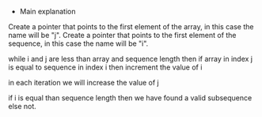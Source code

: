 - Main explanation

Create a pointer that points to the first element of the array, in this case the name will be "j".
Create a pointer that points to the first element of the sequence, in this case the name will be "i".

while i and j are less than array and sequence length then
  if array in index j is equal to sequence in index i then
    increment the value of i
    
  in each iteration we will increase the value of j

if i is equal than sequence length then we have found a valid subsequence else not.
